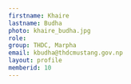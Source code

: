 ```yaml
---
firstname: Khaire 
lastname: Budha
photo: khaire_budha.jpg
role: 
group: THDC, Marpha
email: kbudha@thdcmustang.gov.np
layout: profile
memberid: 10
---
```

